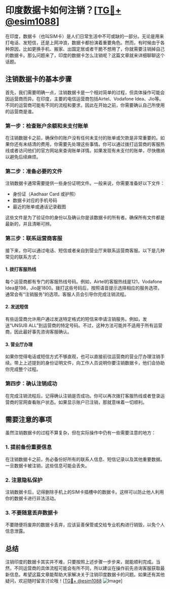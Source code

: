 # 印度数据卡如何注销？[[TG💪+ @esim1088](https://t.me/s/esim1088)]

在印度，数据卡（也叫SIM卡）是人们日常生活中不可或缺的一部分。无论是用来打电话、发短信，还是上网冲浪，数据卡都扮演着重要角色。然而，有时候由于各种原因，比如更换手机、搬家、出国定居或者干脆不想用了，你就需要注销掉自己的数据卡。那么问题来了，印度的数据卡怎么注销呢？这篇文章就来详细聊聊这个话题。

## 注销数据卡的基本步骤

首先，我们需要明确一点，注销数据卡是一个相对简单的过程，但具体操作可能会因运营商而异。在印度，主要的电信运营商包括Airtel、Vodafone Idea、Jio等。不同的运营商可能有不同的流程和要求，因此在开始之前，你需要确认自己所使用的运营商是谁。

### 第一步：检查账户余额和未支付账单

在注销数据卡之前，确保你的账户没有任何未支付的账单或欠款是非常重要的。如果你还有未结清的费用，你需要先处理这些事情。你可以通过拨打运营商的客服热线或者访问他们的官方网站来查询账单详情。如果发现有未支付的账单，尽快缴纳以避免后续麻烦。

### 第二步：准备必要的文件

注销数据卡通常需要提供一些身份证明文件。一般来说，你需要准备好以下文件：

- 身份证（Aadhaar Card 或护照）
- 数据卡对应的手机号码
- 最近的账单或通话记录截图

这些文件是为了验证你的身份以及确认你是该数据卡的所有者。确保所有文件都是最新的，并且清晰可辨。

### 第三步：联系运营商客服

接下来，你可以通过电话、短信或者亲自到营业厅来联系运营商客服。以下是几种常见的联系方式：

#### 1. 拨打客服热线

每个运营商都有专门的客服热线号码。例如，Airtel的客服热线是121，Vodafone Idea是198，Jio是1800。拨打这些号码后，按照语音提示选择相应的服务选项，通常会有“注销服务”的选项。客服人员会引导你完成注销流程。

#### 2. 发送短信

有些运营商允许用户通过发送特定格式的短信来申请注销服务。例如，发送“UNSUB ALL”到运营商的特定号码。不过，这种方法可能并不适用于所有运营商，因此最好事先咨询客服确认。

#### 3. 营业厅办理

如果你觉得电话或短信方式不够直观，也可以直接前往运营商的营业厅办理注销手续。带上上述提到的身份证明文件，向工作人员说明你要注销数据卡，他们会协助你完成整个过程。

### 第四步：确认注销成功

在完成注销流程后，记得确认注销是否成功。你可以再次拨打客服热线或者登录运营商的官网查看账户状态。如果显示账户已注销，那就意味着一切顺利。

## 需要注意的事项

虽然注销数据卡的过程不算复杂，但在实际操作中仍有一些需要注意的地方：

### 1. 提前备份重要信息

在注销数据卡之前，务必备份好所有的联系人信息、短信记录以及其他重要数据。一旦数据卡被注销，这些信息可能会丢失。

### 2. 注意隐私保护

注销数据卡后，记得删除手机上的SIM卡插槽中的数据卡。这样可以防止他人利用你的数据卡进行非法活动。

### 3. 不要随意丢弃数据卡

不要随便将废弃的数据卡丢弃，应该妥善保管或交给专业机构进行销毁，以免个人信息泄露。

## 总结

注销印度的数据卡其实并不难，只要按照上述步骤一步步来，就能顺利完成。当然，不同运营商的具体流程可能会有所不同，所以建议在操作前先咨询客服获取最新信息。希望这篇文章能帮助大家解决关于注销印度数据卡的问题。如果还有其他疑问，欢迎随时留言讨论哦！[[TG💪+ @esim1088](https://t.me/s/esim1088) ![Image](https://i.postimg.cc/4NQfJmqS/Snipaste-2025-05-13-00-14-12.png)]
